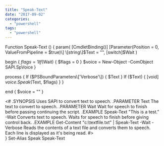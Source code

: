 ```yaml
---
title: "Speak-Text"
date: "2017-09-02"
categories: 
  - "powershell"
tags: 
  - "powershell"
---
```


Function Speak-Text () 
{
  param(
    \[CmdletBinding()\]
    \[Parameter(Position = 0, ValueFromPipeline = $true)\] 
    \[string\]$Text = "",
    \[switch\]$Wait
  )
 
 
  begin 
  {
    $flags = 1
    If ($Wait) { $flags = 0 }
    $voice = New-Object -ComObject SAPI.SpVoice
  }
 
  process
  {
    If ($PSBoundParameters\['Verbose'\]) { $Text }
    If ($Text) { \[void\] $voice.Speak($Text, $flags) }
  }
 
  end
  {
    $voice = ""
  }
 
<#
  .SYNOPSIS
  Uses SAPI to convert text to speech.
  .PARAMETER Text
  The text to convert to speech.
  .PARAMETER Wait
  Wait for speech to finish before passing continuing the script.
  .EXAMPLE
  Speak-Text "This is a test." -Wait
  Converts text to speech.  Waits for speech to finish before giving control back.
  .EXAMPLE
  Get-Content "c:\\textfile.txt" | Speak-Text -Wait -Verbose
  Reads the contents of a text file and converts them to speech.  Each line is displayed as it's being read.
#>  
}
Set-Alias Speak Speak-Text
